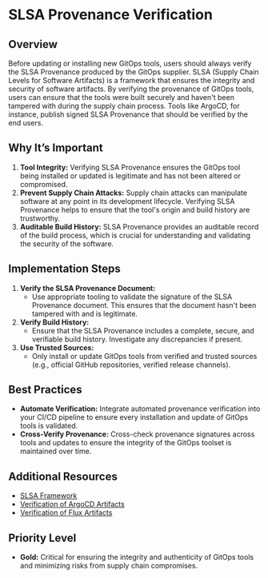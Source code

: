 # SLSA Provenance Verification

## Overview

Before updating or installing new GitOps tools, users should always verify the SLSA Provenance produced by the GitOps supplier. SLSA (Supply Chain Levels for Software Artifacts) is a framework that ensures the integrity and security of software artifacts. By verifying the provenance of GitOps tools, users can ensure that the tools were built securely and haven't been tampered with during the supply chain process. Tools like ArgoCD, for instance, publish signed SLSA Provenance that should be verified by the end users.

## Why It’s Important

1. **Tool Integrity:** Verifying SLSA Provenance ensures the GitOps tool being installed or updated is legitimate and has not been altered or compromised.
2. **Prevent Supply Chain Attacks:** Supply chain attacks can manipulate software at any point in its development lifecycle. Verifying SLSA Provenance helps to ensure that the tool's origin and build history are trustworthy.
3. **Auditable Build History:** SLSA Provenance provides an auditable record of the build process, which is crucial for understanding and validating the security of the software.

## Implementation Steps

1. **Verify the SLSA Provenance Document:**
   - Use appropriate tooling to validate the signature of the SLSA Provenance document. This ensures that the document hasn't been tampered with and is legitimate.
3. **Verify Build History:**
   - Ensure that the SLSA Provenance includes a complete, secure, and verifiable build history. Investigate any discrepancies if present.
4. **Use Trusted Sources:**
   - Only install or update GitOps tools from verified and trusted sources (e.g., official GitHub repositories, verified release channels).

## Best Practices

- **Automate Verification:** Integrate automated provenance verification into your CI/CD pipeline to ensure every installation and update of GitOps tools is validated.
- **Cross-Verify Provenance:** Cross-check provenance signatures across tools and updates to ensure the integrity of the GitOps toolset is maintained over time.

## Additional Resources

- [SLSA Framework](https://slsa.dev/)
- [Verification of ArgoCD Artifacts](https://argo-cd.readthedocs.io/en/stable/operator-manual/signed-release-assets/)
- [Verification of Flux Artifacts](https://fluxcd.io/blog/2022/02/security-image-provenance/)

## Priority Level

- **Gold:** Critical for ensuring the integrity and authenticity of GitOps tools and minimizing risks from supply chain compromises.
